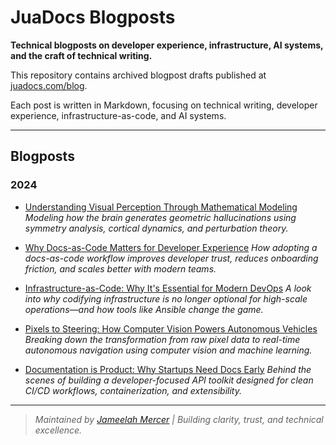 # JuaDocs Blogposts

**Technical blogposts on developer experience, infrastructure, AI systems, and the craft of technical writing.**

This repository contains archived blogpost drafts published at [juadocs.com/blog](https://www.juadocs.com/blog).

Each post is written in Markdown, focusing on technical writing, developer experience, infrastructure-as-code, and AI systems.

---

## Blogposts

### 2024

- [Understanding Visual Perception Through Mathematical Modeling](https://github.com/MeelahMe/juadocs-blogposts/blob/main/posts/2024-11-20-understanding-visual-perception-through-mathematical-modeling.md)  
  *Modeling how the brain generates geometric hallucinations using symmetry analysis, cortical dynamics, and perturbation theory.*

- [Why Docs-as-Code Matters for Developer Experience](https://github.com/MeelahMe/juadocs-blogposts/blob/main/posts/2024-01-08-blog-post-why-docs-as-code-matters-for-developer-experience.md)
  *How adopting a docs-as-code workflow improves developer trust, reduces onboarding friction, and scales better with modern teams.*

- [Infrastructure-as-Code: Why It's Essential for Modern DevOps](https://github.com/MeelahMe/juadocs-blogposts/blob/main/posts/2024-02-06-blog-post-infrastructure-as-code-why-its-essential-for-modern-devops.md)
  *A look into why codifying infrastructure is no longer optional for high-scale operations—and how tools like Ansible change the game.*

- [Pixels to Steering: How Computer Vision Powers Autonomous Vehicles](https://github.com/MeelahMe/juadocs-blogposts/blob/main/posts/2024-03-07-blog-post-pixels-to-steering-how-computer-vision-powers-autonomous-vehicles.md)
  *Breaking down the transformation from raw pixel data to real-time autonomous navigation using computer vision and machine learning.*

- [Documentation is Product: Why Startups Need Docs Early](https://github.com/MeelahMe/juadocs-blogposts/blob/main/posts/2024-04-21-documentation-is-product-why-startups-need-docs-early.md)
  *Behind the scenes of building a developer-focused API toolkit designed for clean CI/CD workflows, containerization, and extensibility.*

---

> _Maintained by [Jameelah Mercer](https://www.juadocs.com/) | Building clarity, trust, and technical excellence._


